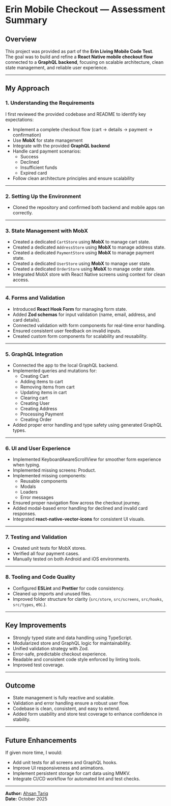 # Erin Mobile Checkout — Assessment Summary

## Overview

This project was provided as part of the **Erin Living Mobile Code Test**.  
The goal was to build and refine a **React Native mobile checkout flow** connected to a **GraphQL backend**, focusing on scalable architecture, clean state management, and reliable user experience.

---

## My Approach

### 1. Understanding the Requirements

I first reviewed the provided codebase and README to identify key expectations:

- Implement a complete checkout flow (cart → details → payment → confirmation)
- Use **MobX** for state management
- Integrate with the provided **GraphQL backend**
- Handle card payment scenarios:
  - Success
  - Declined
  - Insufficient funds
  - Expired card
- Follow clean architecture principles and ensure scalability

---

### 2. Setting Up the Environment

- Cloned the repository and confirmed both backend and mobile apps ran correctly.

---

### 3. State Management with MobX

- Created a dedicated `CartStore` using **MobX** to manage cart state.
- Created a dedicated `AddressStore` using **MobX** to manage address state.
- Created a dedicated `PaymentStore` using **MobX** to manage payment state.
- Created a dedicated `UserStore` using **MobX** to manage user state.
- Created a dedicated `OrderStore` using **MobX** to manage order state.
- Integrated MobX store with React Native screens using context for clean access.

---

### 4. Forms and Validation

- Introduced **React Hook Form** for managing form state.
- Added **Zod schemas** for input validation (name, email, address, and card details).
- Connected validation with form components for real-time error handling.
- Ensured consistent user feedback on invalid inputs.
- Created custom form components for scalability and reusability.

---

### 5. GraphQL Integration

- Connected the app to the local GraphQL backend.
- Implemented queries and mutations for:
  - Creating Cart
  - Adding items to cart
  - Removing items from cart
  - Updating items in cart
  - Clearing cart
  - Creating User
  - Creating Address
  - Processing Payment
  - Creating Order
- Added proper error handling and type safety using generated GraphQL types.

---

### 6. UI and User Experience

- Implemented KeyboardAwareScrollView for smoother form experience when typing.
- Implemented missing screens: Product.
- Implemented missing components:
  - Reusable components
  - Modals
  - Loaders
  - Error messages
- Ensured proper navigation flow across the checkout journey.
- Added modal-based error handling for declined and invalid card responses.
- Integrated **react-native-vector-icons** for consistent UI visuals.

---

### 7. Testing and Validation

- Created unit tests for MobX stores.
- Verified all four payment cases.
- Manually tested on both Android and iOS environments.

---

### 8. Tooling and Code Quality

- Configured **ESLint** and **Prettier** for code consistency.
- Cleaned up imports and unused files.
- Improved folder structure for clarity (`src/store`, `src/screens`, `src/hooks`, `src/types`, etc.).

---

## Key Improvements

- Strongly typed state and data handling using TypeScript.
- Modularized store and GraphQL logic for maintainability.
- Unified validation strategy with Zod.
- Error-safe, predictable checkout experience.
- Readable and consistent code style enforced by linting tools.
- Improved test coverage.

---

## Outcome

- State management is fully reactive and scalable.
- Validation and error handling ensure a robust user flow.
- Codebase is clean, consistent, and easy to extend.
- Added form usability and store test coverage to enhance confidence in stability.

---

## Future Enhancements

If given more time, I would:

- Add unit tests for all screens and GraphQL hooks.
- Improve UI responsiveness and animations.
- Implement persistent storage for cart data using MMKV.
- Integrate CI/CD workflow for automated lint and test checks.

---

**Author:** [Ahsan Tariq](https://github.com/AhsanT4riq)  
**Date:** October 2025
